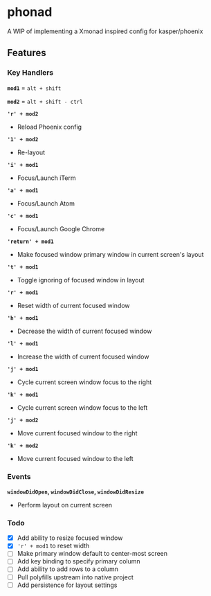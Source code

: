 # phonad
A WIP of implementing a Xmonad inspired config for kasper/phoenix

## Features

### Key Handlers

**`mod1`** = `alt + shift`

**`mod2`** = `alt + shift - ctrl`

**`'r' + mod2`**
* Reload Phoenix config

**`'1' + mod2`**
* Re-layout

**`'i' + mod1`**
* Focus/Launch iTerm

**`'a' + mod1`**
* Focus/Launch Atom

**`'c' + mod1`**
* Focus/Launch Google Chrome

**`'return' + mod1`**
* Make focused window primary window in current screen's layout

**`'t' + mod1`**
* Toggle ignoring of focused window in layout

**`'r' + mod1`**
* Reset width of current focused window

**`'h' + mod1`**
* Decrease the width of current focused window

**`'l' + mod1`**
* Increase the width of current focused window

**`'j' + mod1`**
* Cycle current screen window focus to the right

**`'k' + mod1`**
* Cycle current screen window focus to the left

**`'j' + mod2`**
* Move current focused window to the right

**`'k' + mod2`**
* Move current focused window to the left

### Events

**`windowDidOpen`, `windowDidClose`, `windowDidResize`**
* Perform layout on current screen

### Todo
 - [x] Add ability to resize focused window
 - [x] `'r' + mod1` to reset width
 - [ ] Make primary window default to center-most screen
 - [ ] Add key binding to specify primary column
 - [ ] Add ability to add rows to a column
 - [ ] Pull polyfills upstream into native project
 - [ ] Add persistence for layout settings
